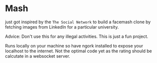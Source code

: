 # Mash

just got inspired by the `The Social Network` to build a facemash clone by fetching images from LinkedIn for a particular university.

Advice: Don't use this for any illegal activities. This is just a fun project.

Runs locally on your machine so have ngork installed to expose your localhost to the internet.
Not the optimal code yet as the rating should be calcutate in a websocket server. 
